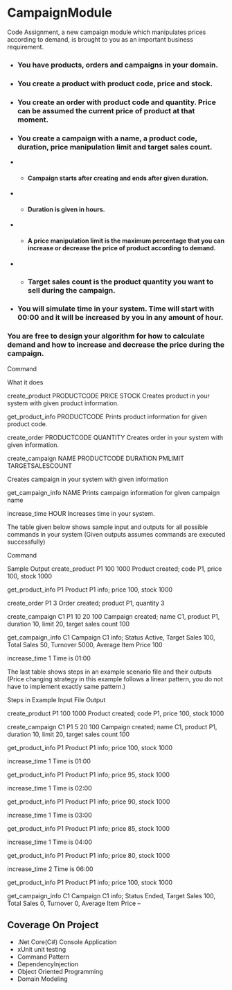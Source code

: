 # CampaignModule

Code Assignment, a new campaign module which manipulates prices according to demand, is brought to you as an important business requirement. 
 - ### You have ​products​, ​orders​ and ​campaigns​ in your domain.  
 - ### You create a product with ​product code​, ​price​ and ​stock​.  
 - ### You create an order with ​product code​ and ​quantity​. Price can be assumed the current price of product at that moment.  
 - ### You create a campaign with a ​name​, a ​product code​, ​duration​, ​price manipulation limit​ and ​target sales count​.  
 - - #### Campaign starts after creating and ends after given duration.  
 - - #### Duration is given in hours.  
 - - #### A price manipulation limit is the maximum percentage that you can increase or decrease the price of product according to demand. 
- - ### Target sales count is the product quantity you want to sell during the campaign.  
- ### You will simulate time in your system. Time will start with 00:00 and it will be increased by you in any amount of ​hour​. 
### You are free to design your algorithm for how to calculate demand and how to increase and decrease the price during the campaign. 
 
 
Command 
 
What it does 

create_product PRODUCTCODE PRICE STOCK  Creates product in your system with given product information. 

get_product_info PRODUCTCODE Prints product information for given product code. 

create_order PRODUCTCODE QUANTITY  Creates order in your system with given information. 

create_campaign NAME PRODUCTCODE DURATION PMLIMIT TARGETSALESCOUNT  

Creates campaign in your system with given information 

get_campaign_info NAME Prints campaign information for given campaign name 

increase_time HOUR Increases time in your system. 
 
 
The table given below shows sample input and outputs for all possible commands in your system (Given outputs assumes commands are executed successfully) 
 
 
 
Command 
 
Sample Output create_product P1 100 1000  Product created; code P1, price 100, stock 1000 

get_product_info P1  Product P1 info; price 100, stock 1000 

create_order P1 3  Order created; product P1, quantity 3  

create_campaign C1 P1 10 20 100  Campaign created; name C1, product P1, duration 10, limit 20, target sales count 100  

get_campaign_info C1 Campaign C1 info; Status Active, Target Sales 100, Total Sales 50, Turnover 5000, Average Item Price 100  

increase_time 1 Time is 01:00  
 
 
The last table shows steps in an example scenario file and their outputs (Price changing strategy in this example follows a linear pattern, you do not have to implement exactly same pattern.) 
 
Steps in Example Input File Output 

create_product P1 100 1000 Product created; code P1, price 100, stock 1000

create_campaign C1 P1 5 20 100 Campaign created; name C1, product P1, duration 10, limit 20, target sales count 100

 get_product_info P1 Product P1 info; price 100, stock 1000 

 increase_time 1 Time is 01:00 

 get_product_info P1 Product P1 info; price 95, stock 1000 

 increase_time 1 Time is 02:00 

 get_product_info P1 Product P1 info; price 90, stock 1000 

 increase_time 1 Time is 03:00 

 get_product_info P1 Product P1 info; price 85, stock 1000 

 increase_time 1 Time is 04:00 

 get_product_info P1 Product P1 info; price 80, stock 1000 

 increase_time 2 Time is 06:00 

 get_product_info P1 Product P1 info; price 100, stock 1000 

 get_campaign_info C1 Campaign C1 info; Status Ended, Target Sales 100, Total Sales 0, Turnover 0, Average Item Price – 

## Coverage On Project

- .Net Core(C#) Console Application
- xUnit unit testing
- Command Pattern
- DependencyInjection
- Object Oriented Programming
- Domain Modeling
